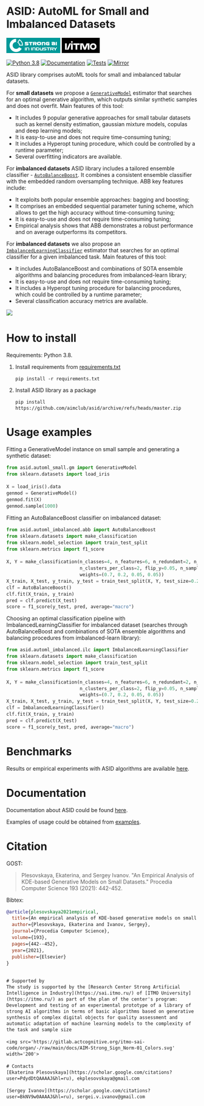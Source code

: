 # ASID: AutoML for Small and Imbalanced Datasets
[![SAI](https://github.com/ITMO-NSS-team/open-source-ops/blob/master/badges/SAI_badge_flat.svg)](https://sai.itmo.ru/)
[![ITMO](https://github.com/ITMO-NSS-team/open-source-ops/blob/master/badges/ITMO_badge_flat_rus.svg)](https://en.itmo.ru/en/)

[![Python 3.8](https://img.shields.io/badge/python-3.8-blue.svg)](https://www.python.org/downloads/release/python-380/)
[![Documentation](https://github.com/aimclub/asid/actions/workflows/docs.yml/badge.svg)](https://aimclub.github.io/asid/)
[![Tests](https://github.com/aimclub/asid/actions/workflows/test.yml/badge.svg)](https://github.com/aimclub/asid/actions/workflows/test.yml)
[![Mirror](https://camo.githubusercontent.com/9bd7b8c5b418f1364e72110a83629772729b29e8f3393b6c86bff237a6b784f6/68747470733a2f2f62616467656e2e6e65742f62616467652f6769746c61622f6d6972726f722f6f72616e67653f69636f6e3d6769746c6162)](https://gitlab.actcognitive.org/itmo-sai-code/asid/)

ASID library comprises autoML tools for small and imbalanced tabular datasets.

For **small datasets** we propose a [`GenerativeModel`](https://github.com/ekplesovskaya/asid/blob/master/asid/automl_small/gm.py) estimator that searches for an optimal generative algorithm, which outputs similar synthetic samples and does not overfit. Main features of this tool:
* It includes 9 popular generative approaches for small tabular datasets such as kernel density estimation, gaussian mixture models, copulas and deep learning models;
* It is easy-to-use and does not require time-consuming tuning;
* It includes a Hyperopt tuning procedure, which could be controlled by a runtime parameter;
* Several overfitting indicators are available.

For **imbalanced datasets** ASID library includes a tailored ensemble classifier - [`AutoBalanceBoost`](https://github.com/ekplesovskaya/asid/blob/master/asid/automl_imbalanced/abb.py). It combines a consistent ensemble classifier with the embedded random oversampling technique. ABB key features include:
* It exploits both popular ensemble approaches: bagging and boosting;
* It comprises an embedded sequential parameter tuning scheme, which allows to get the high accuracy without time-consuming tuning;
* It is easy-to-use and does not require time-consuming tuning;
* Empirical analysis shows that ABB demonstrates a robust performance and on average outperforms its competitors.

For **imbalanced datasets** we also propose an [`ImbalancedLearningClassifier`](https://github.com/ekplesovskaya/asid/blob/master/asid/automl_imbalanced/ilc.py) estimator that searches for an optimal classifier for a given imbalanced task. Main features of this tool:
* It includes AutoBalanceBoost and combinations of SOTA ensemble algorithms and balancing procedures from imbalanced-learn library;
* It is easy-to-use and does not require time-consuming tuning;
* It includes a Hyperopt tuning procedure for balancing procedures, which could be controlled by a runtime parameter;
* Several classification accuracy metrics are available.

<img src='https://user-images.githubusercontent.com/54841419/213721694-89b4b9a9-97e7-43dc-8beb-ecaecb506fe6.png' width='1100'>

# How to install
Requirements: Python 3.8.

1. Install requirements from [requirements.txt](https://github.com/ekplesovskaya/asid/blob/master/requirements.txt)

    ```
    pip install -r requirements.txt
    ```
2. Install ASID library as a package
    ```
    pip install https://github.com/aimclub/asid/archive/refs/heads/master.zip
    ```
# Usage examples
Fitting a GenerativeModel instance on small sample and generating a synthetic dataset:
```python
from asid.automl_small.gm import GenerativeModel
from sklearn.datasets import load_iris

X = load_iris().data
genmod = GenerativeModel()
genmod.fit(X)
genmod.sample(1000)
```
Fitting an AutoBalanceBoost classifier on imbalanced dataset:
```python
from asid.automl_imbalanced.abb import AutoBalanceBoost
from sklearn.datasets import make_classification
from sklearn.model_selection import train_test_split
from sklearn.metrics import f1_score

X, Y = make_classification(n_classes=4, n_features=6, n_redundant=2, n_repeated=0, n_informative=4,
                           n_clusters_per_class=2, flip_y=0.05, n_samples=700, random_state=45,
                           weights=(0.7, 0.2, 0.05, 0.05))
X_train, X_test, y_train, y_test = train_test_split(X, Y, test_size=0.2, random_state=42)
clf = AutoBalanceBoost()
clf.fit(X_train, y_train)
pred = clf.predict(X_test)
score = f1_score(y_test, pred, average="macro")
```
Choosing an optimal classification pipeline with ImbalancedLearningClassifier for imbalanced dataset (searches through AutoBalanceBoost and combinations of SOTA ensemble algorithms and balancing procedures from imbalanced-learn library):
```python
from asid.automl_imbalanced.ilc import ImbalancedLearningClassifier
from sklearn.datasets import make_classification
from sklearn.model_selection import train_test_split
from sklearn.metrics import f1_score

X, Y = make_classification(n_classes=4, n_features=6, n_redundant=2, n_repeated=0, n_informative=4,
                           n_clusters_per_class=2, flip_y=0.05, n_samples=700, random_state=45,
                           weights=(0.7, 0.2, 0.05, 0.05))
X_train, X_test, y_train, y_test = train_test_split(X, Y, test_size=0.2, random_state=42)
clf = ImbalancedLearningClassifier()
clf.fit(X_train, y_train)
pred = clf.predict(X_test)
score = f1_score(y_test, pred, average="macro")
```
# Benchmarks
Results or empirical experiments with ASID algorithms are available [here](https://github.com/ekplesovskaya/asid/wiki/5.-Benchmarks).

# Documentation
Documentation about ASID could be found [here](https://aimclub.github.io/asid/docs/build/html/index.html).

Examples of usage could be obtained from [examples](https://github.com/ekplesovskaya/asid/tree/master/examples).

# Citation
GOST:

> Plesovskaya, Ekaterina, and Sergey Ivanov. "An Empirical Analysis of KDE-based Generative Models on Small Datasets." Procedia Computer Science 193 (2021): 442-452.

Bibtex:

```bibtex
@article{plesovskaya2021empirical,
  title={An empirical analysis of KDE-based generative models on small datasets},
  author={Plesovskaya, Ekaterina and Ivanov, Sergey},
  journal={Procedia Computer Science},
  volume={193},
  pages={442--452},
  year={2021},
  publisher={Elsevier}
}
```
```

# Supported by
The study is supported by the [Research Center Strong Artificial Intelligence in Industry](https://sai.itmo.ru/) of [ITMO University](https://itmo.ru/) as part of the plan of the center's program: Development and testing of an experimental prototype of a library of strong AI algorithms in terms of basic algorithms based on generative synthesis of complex digital objects for quality assessment and automatic adaptation of machine learning models to the complexity of the task and sample size

<img src='https://gitlab.actcognitive.org/itmo-sai-code/organ/-/raw/main/docs/AIM-Strong_Sign_Norm-01_Colors.svg' width='200'>

# Contacts
[Ekaterina Plesovskaya](https://scholar.google.com/citations?user=PdydDtQAAAAJ&hl=ru), ekplesovskaya@gmail.com

[Sergey Ivanov](https://scholar.google.com/citations?user=BkNV9w0AAAAJ&hl=ru), sergei.v.ivanov@gmail.com